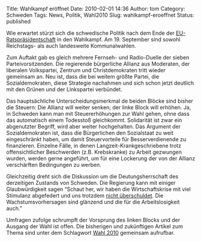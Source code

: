 Title: Wahlkampf eröffnet
Date: 2010-02-01 14:36
Author: tom
Category: Schweden
Tags: News, Politik, Wahl2010
Slug: wahlkampf-eroeffnet
Status: published

Wie erwartet stürzt sich die schwedische Politik nach dem Ende der
[EU-Ratspräsidentschaft](http://www.fiket.de/tag/eu-praesidentschaft/)
in den Wahlkampf. Am 19. September sind sowohl Reichstags- als auch
landesweite Kommunalwahlen.

Zum Auftakt gab es gleich mehrere Fernseh- und Radio-Duelle der sieben
Parteivorsitzenden. Die regierende bürgerliche Allianz aus Moderaten,
der liberalen Volkspartei, Zentrum und Christdemokraten tritt wieder
gemeinsam an. Neu ist, dass die bei weitem größte Partei, die
Sozialdemokraten, diese Strategie nachahmen und sich schon jetzt
deutlich mit den Grünen und der Linkspartei verbündet.

Das hauptsächliche Unterscheidungsmerkmal de beiden Blöcke sind bisher
die Steuern: Die Allianz will weiter senken; der linke Block will
erhöhen. Ja, in Schweden kann man mit Steuererhöhungen zur Wahl gehen,
ohne dass das automatisch einem Todesstoß gleichkommt. Solidarität ist
zwar ein abgenutzter Begriff, wird aber weiter hochgehalten. Das
Argument der Sozialdemokraten ist, dass die Bürgerlichen den Sozialstaat
zu weit eingeschränkt haben, um damit Steuervorteile für
Besserverdienende zu finanzieren. Einzelne Fälle, in denen
Langzeit-Krankgeschriebene trotz offensichtlicher Beschwerden (z.B.
Krebskranke) zu Arbeit gezwungen wurden, werden gerne angeführt, um für
eine Lockerung der von der Allianz verschärften Bedingungen zu werben.

Gleichzeitig dreht sich die Diskussion um die Deutungsherrschaft des
derzeitigen Zustands von Schweden. Die Regierung kann mit einiger
Glaubwürdigkeit sagen “Schaut her, wir haben die Wirtschaftskrise mit
viel Stimulanz abgefedert und uns trotzdem [nicht
überschuldet](http://www.fiket.de/2009/12/14/finanzblog/). Die
Wachstumsvorhersagen sind glänzend und die für die Arbeitslosigkeit
auch.”

Umfragen zufolge schrumpft der Vorsprung des linken Blocks und der
Ausgang der Wahl ist offen. Die bisherigen und zukünftigen Artikel zum
Thema sind unter dem Schlagwort [Wahl
2010](http://www.fiket.de/tag/wahl2010/) gemeinsam aufrufbar.

